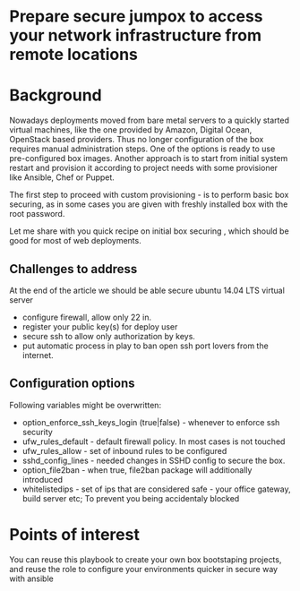Prepare secure jumpox to access your network infrastructure from remote locations
=================================================================================

# Background

Nowadays deployments moved from bare metal servers to a quickly started virtual machines,
like the one provided by Amazon, Digital Ocean, OpenStack based providers.
Thus no longer configuration of the box requires manual administration steps.
One of the options is ready to use pre-configured box images.  Another approach is to
start from initial system restart and provision it according to project needs with some provisioner like
Ansible, Chef or Puppet.

The first step to proceed with custom provisioning - is to perform basic box securing,
as in some cases you are given with freshly installed box with the root password.

Let me share with you quick recipe on initial box securing , which should be good for most of web deployments.

## Challenges to address
  At the end of the article we should be able secure  ubuntu 14.04 LTS virtual server

- configure firewall, allow only 22 in.
- register your public key(s) for deploy user
- secure ssh to allow only authorization by keys.
- put automatic process in play to ban open ssh port lovers from the internet.

## Configuration options
Following variables might be overwritten:
- option_enforce_ssh_keys_login (true|false) - whenever to enforce ssh security
- ufw_rules_default - default firewall policy. In most cases is not touched
- ufw_rules_allow - set of inbound rules to be configured
- sshd_config_lines - needed changes in SSHD config to secure the box.
- option_file2ban - when true, file2ban package will additionally introduced
- whitelistedips - set of ips that are considered safe - your office gateway, build server etc; To prevent you being accidentaly blocked


# Points of interest

You can reuse this playbook to create your own box bootstaping projects, and
reuse the role to configure your environments quicker in secure way with ansible
